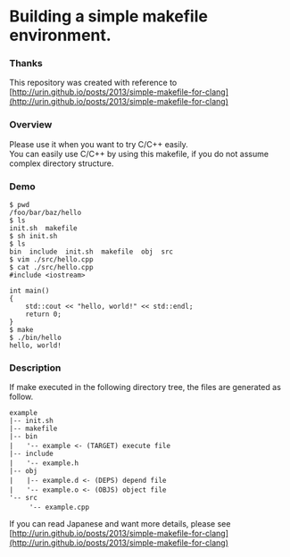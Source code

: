 # Building a simple makefile environment.

### Thanks
This repository was created with reference to [http://urin.github.io/posts/2013/simple-makefile-for-clang](http://urin.github.io/posts/2013/simple-makefile-for-clang)


### Overview
Please use it when you want to try C/C++ easily.<br>
You can easily use C/C++ by using this makefile, if you do not assume complex directory structure.


### Demo
```shell
$ pwd
/foo/bar/baz/hello
$ ls
init.sh  makefile
$ sh init.sh
$ ls
bin  include  init.sh  makefile  obj  src
$ vim ./src/hello.cpp
$ cat ./src/hello.cpp
#include <iostream>

int main()
{
    std::cout << "hello, world!" << std::endl;
    return 0;
}
$ make
$ ./bin/hello
hello, world!
```

### Description
If make executed in the following directory tree, the files are generated as follow.

```text
example
|-- init.sh
|-- makefile
|-- bin
|　　'-- example <- (TARGET) execute file
|-- include
|　　'-- example.h
|-- obj
|　　|-- example.d <- (DEPS) depend file 
|　　'-- example.o <- (OBJS) object file
'-- src
　　　'-- example.cpp
```

If you can read Japanese and want more details, please see [http://urin.github.io/posts/2013/simple-makefile-for-clang](http://urin.github.io/posts/2013/simple-makefile-for-clang)